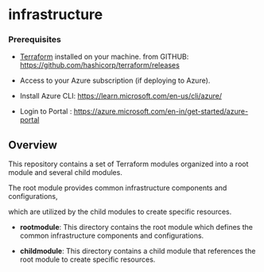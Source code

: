 # infrastructure

### Prerequisites
 
- [Terraform](https://www.terraform.io/downloads.html) installed on your machine.
    from GITHUB: https://github.com/hashicorp/terraform/releases

- Access to your Azure subscription (if deploying to Azure).

- Install Azure CLI: https://learn.microsoft.com/en-us/cli/azure/

- Login to Portal : https://azure.microsoft.com/en-in/get-started/azure-portal
 
## Overview
 
This repository contains a set of Terraform modules organized into a root module and several child modules. 

The root module provides common infrastructure components and configurations, 

which are utilized by the child modules to create specific resources.
 
 
- **rootmodule**: This directory contains the root module which defines the common infrastructure components and configurations.

- **childmodule**: This directory contains a child module that references the root module to create specific resources.
 